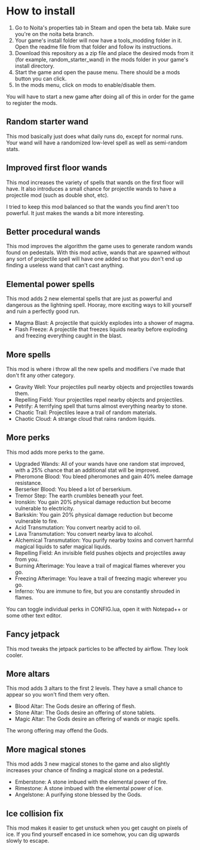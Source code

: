# How to install

1. Go to Noita's properties tab in Steam and open the beta tab. Make sure you're on the noita beta branch.
2. Your game's install folder will now have a tools_modding folder in it. Open the readme file from that folder and follow its instructions.
3. Download this repository as a zip file and place the desired mods from it (for example, random_starter_wand) in the mods folder in your game's install directory.
4. Start the game and open the pause menu. There should be a mods button you can click. 
5. In the mods menu, click on mods to enable/disable them.

You will have to start a new game after doing all of this in order for the game to register the mods.

## Random starter wand

This mod basically just does what daily runs do, except for normal runs. Your wand will have a randomized low-level spell as well as semi-random stats.

## Improved first floor wands

This mod increases the variety of spells that wands on the first floor will have. It also introduces a small chance for projectile wands to have a projectile mod (such as double shot, etc).

I tried to keep this mod balanced so that the wands you find aren't too powerful. It just makes the wands a bit more interesting.

## Better procedural wands

This mod improves the algorithm the game uses to generate random wands found on pedestals. With this mod active, wands that are spawned without any sort of projectile spell will have one added so that you don't end up finding a useless wand that can't cast anything.

## Elemental power spells

This mod adds 2 new elemental spells that are just as powerful and dangerous as the lightning spell. Hooray, more exciting ways to kill yourself and ruin a perfectly good run.

- Magma Blast: A projectile that quickly explodes into a shower of magma.
- Flash Freeze: A projectile that freezes liquids nearby before exploding and freezing everything caught in the blast.

## More spells

This mod is where i throw all the new spells and modifiers i've made that don't fit any other category.

- Gravity Well: Your projectiles pull nearby objects and projectiles towards them.
- Repelling Field: Your projectiles repel nearby objects and projectiles.
- Petrify: A terrifying spell that turns almost everything nearby to stone.
- Chaotic Trail: Projectiles leave a trail of random materials.
- Chaotic Cloud: A strange cloud that rains random liquids.

## More perks

This mod adds more perks to the game.

- Upgraded Wands: All of your wands have one random stat improved, with a 25% chance that an additional stat will be improved.
- Pheromone Blood: You bleed pheromones and gain 40% melee damage resistance.
- Berserker Blood: You bleed a lot of berserkium.
- Tremor Step: The earth crumbles beneath your feet.
- Ironskin: You gain 20% physical damage reduction but become vulnerable to electricity.
- Barkskin: You gain 20% physical damage reduction but become vulnerable to fire.
- Acid Transmutation: You convert nearby acid to oil.
- Lava Transmutation: You convert nearby lava to alcohol.
- Alchemical Transmutation: You purify nearby toxins and convert harmful magical liquids to safer magical liquids.
- Repelling Field: An invisible field pushes objects and projectiles away from you.
- Burning Afterimage: You leave a trail of magical flames wherever you go.
- Freezing Afterimage: You leave a trail of freezing magic wherever you go.
- Inferno: You are immune to fire, but you are constantly shrouded in flames.

You can toggle individual perks in CONFIG.lua, open it with Notepad++ or some other text editor.

## Fancy jetpack

This mod tweaks the jetpack particles to be affected by airflow. They look cooler.

## More altars

This mod adds 3 altars to the first 2 levels. They have a small chance to appear so you won't find them very often.

- Blood Altar: The Gods desire an offering of flesh.
- Stone Altar: The Gods desire an offering of stone tablets.
- Magic Altar: The Gods desire an offering of wands or magic spells.

The wrong offering may offend the Gods.

## More magical stones

This mod adds 3 new magical stones to the game and also slightly increases your chance of finding a magical stone on a pedestal.

- Emberstone: A stone imbued with the elemental power of fire.
- Rimestone: A stone imbued with the elemental power of ice.
- Angelstone: A purifying stone blessed by the Gods.

## Ice collision fix

This mod makes it easier to get unstuck when you get caught on pixels of ice. If you find yourself encased in ice somehow, you can dig upwards slowly to escape.
